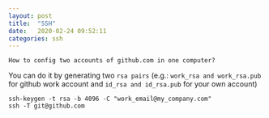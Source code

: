 ```yaml
---
layout: post
title:  "SSH"
date:   2020-02-24 09:52:11
categories: ssh
---
```


`How to config two accounts of github.com in one computer?`

You can do it by generating two `rsa pairs` (e.g.: `work_rsa and work_rsa.pub` for github work account and `id_rsa and id_rsa.pub` for your own account) 

```shell
ssh-keygen -t rsa -b 4096 -C "work_email@my_company.com"
ssh -T git@github.com
```
